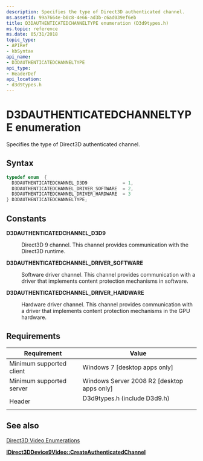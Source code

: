 ```yaml
---
description: Specifies the type of Direct3D authenticated channel.
ms.assetid: 99a7664e-b0c8-4e66-ad3b-c6ad039ef6eb
title: D3DAUTHENTICATEDCHANNELTYPE enumeration (D3d9types.h)
ms.topic: reference
ms.date: 05/31/2018
topic_type: 
- APIRef
- kbSyntax
api_name: 
- D3DAUTHENTICATEDCHANNELTYPE
api_type: 
- HeaderDef
api_location: 
- d3d9types.h
---
```


# D3DAUTHENTICATEDCHANNELTYPE enumeration

Specifies the type of Direct3D authenticated channel.

## Syntax


```C++
typedef enum  { 
  D3DAUTHENTICATEDCHANNEL_D3D9             = 1,
  D3DAUTHENTICATEDCHANNEL_DRIVER_SOFTWARE  = 2,
  D3DAUTHENTICATEDCHANNEL_DRIVER_HARDWARE  = 3
} D3DAUTHENTICATEDCHANNELTYPE;
```



## Constants

<dl> <dt>

<span id="D3DAUTHENTICATEDCHANNEL_D3D9"></span><span id="d3dauthenticatedchannel_d3d9"></span>**D3DAUTHENTICATEDCHANNEL\_D3D9**
</dt> <dd>

Direct3D 9 channel. This channel provides communication with the Direct3D runtime.

</dd> <dt>

<span id="D3DAUTHENTICATEDCHANNEL_DRIVER_SOFTWARE"></span><span id="d3dauthenticatedchannel_driver_software"></span>**D3DAUTHENTICATEDCHANNEL\_DRIVER\_SOFTWARE**
</dt> <dd>

Software driver channel. This channel provides communication with a driver that implements content protection mechanisms in software.

</dd> <dt>

<span id="D3DAUTHENTICATEDCHANNEL_DRIVER_HARDWARE"></span><span id="d3dauthenticatedchannel_driver_hardware"></span>**D3DAUTHENTICATEDCHANNEL\_DRIVER\_HARDWARE**
</dt> <dd>

Hardware driver channel. This channel provides communication with a driver that implements content protection mechanisms in the GPU hardware.

</dd> </dl>

## Requirements



| Requirement | Value |
|-------------------------------------|---------------------------------------------------------------------------------------------------------|
| Minimum supported client<br/> | Windows 7 \[desktop apps only\]<br/>                                                              |
| Minimum supported server<br/> | Windows Server 2008 R2 \[desktop apps only\]<br/>                                                 |
| Header<br/>                   | <dl> <dt>D3d9types.h (include D3d9.h)</dt> </dl> |



## See also

<dl> <dt>

[Direct3D Video Enumerations](direct3d-video-enumerations.md)
</dt> <dt>

[**IDirect3DDevice9Video::CreateAuthenticatedChannel**](/windows/desktop/api/d3d9/nf-d3d9-idirect3ddevice9video-createauthenticatedchannel)
</dt> </dl>

 

 




